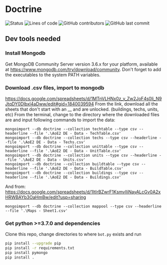 # Doctrine
![Status](https://img.shields.io/badge/Status-In_Development-blue?style=flat-square) ![Lines of code](https://img.shields.io/tokei/lines/github/Amalgamator/Doctrine?style=flat-square) ![GitHub contributors](https://img.shields.io/github/contributors/Amalgamator/Doctrine?style=flat-square) ![GitHub last commit](https://img.shields.io/github/last-commit/Amalgamator/Doctrine?style=flat-square) 


## Dev tools needed

### Install Mongodb 
Get MongoDB Community Server version 3.6.x for your platform, available at https://www.mongodb.com/try/download/community. 
Don't forget to add the executables to the system PATH variables.

### Download .csv files, import to mongodb

https://docs.google.com/spreadsheets/d/1MTnVLHNx0z_y_Zw2JoF4s0li_N9JtqDY0Dlbxl4aDww/edit#gid=1840039594
From the link, download all the sheets that don't start with an __ and are unlocked. (buildings, techs, units, etc)
From the terminal, change to the directory where the downloaded files are and input following commands to import the data:

```
mongoimport --db doctrine --collection techtable --type csv --headerline --file '.\AoE2 DE - Data - TechTable.csv'
mongoimport --db doctrine --collection techs --type csv --headerline --file '.\AoE2 DE - Data - Techs.csv'
mongoimport --db doctrine --collection unittable --type csv --headerline --file '.\AoE2 DE - Data - UnitTable.csv'
mongoimport --db doctrine --collection units --type csv --headerline --file '.\AoE2 DE - Data - Units.csv'
mongoimport --db doctrine --collection buildtable --type csv --headerline --file '.\AoE2 DE - Data - BuildTable.csv'
mongoimport --db doctrine --collection buildings --type csv --headerline --file '.\AoE2 DE - Data - Buildings.csv'
```
And from: https://docs.google.com/spreadsheets/d/1ItIrBZwrF1KsmvlIiNayALcGv0A2xHRWBAYb3OaHmBw/edit?usp=sharing

```
mongoimport --db doctrine --collection mappool --type csv --headerline --file '.\Maps - Sheet1.csv'
```

### Get python >=3.7.0 and dependencies
Clone this repo, change directories to where `bot.py` exists and run 
```bash
pip install --upgrade pip
pip install -r requirements.txt
pip install pymongo
pip install .
```
